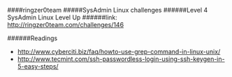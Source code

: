 ####ringzer0team
#####SysAdmin Linux challenges
######Level 4 SysAdmin Linux Level Up
######link: http://ringzer0team.com/challenges/146

######Readings  
* http://www.cyberciti.biz/faq/howto-use-grep-command-in-linux-unix/
* http://www.tecmint.com/ssh-passwordless-login-using-ssh-keygen-in-5-easy-steps/
